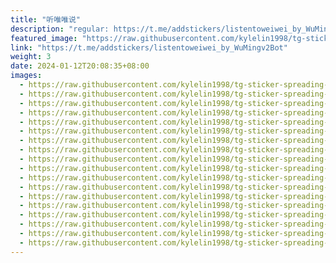 ```yaml
---
title: "听唯唯说"
description: "regular: https://t.me/addstickers/listentoweiwei_by_WuMingv2Bot"
featured_image: "https://raw.githubusercontent.com/kylelin1998/tg-sticker-spreading-worldwide-images/main/img/fe30d587-c574-4e5c-911d-70f3d5e9afcf.jpg"
link: "https://t.me/addstickers/listentoweiwei_by_WuMingv2Bot"
weight: 3
date: 2024-01-12T20:08:35+08:00
images:
  - https://raw.githubusercontent.com/kylelin1998/tg-sticker-spreading-worldwide-images/main/img/fe30d587-c574-4e5c-911d-70f3d5e9afcf.jpg
  - https://raw.githubusercontent.com/kylelin1998/tg-sticker-spreading-worldwide-images/main/img/495f3987-a5d4-4420-8044-35705dc3a227.jpg
  - https://raw.githubusercontent.com/kylelin1998/tg-sticker-spreading-worldwide-images/main/img/9a856ec1-8351-49b6-b237-dc65c0ed2353.jpg
  - https://raw.githubusercontent.com/kylelin1998/tg-sticker-spreading-worldwide-images/main/img/73843f8f-aed2-456f-a72f-043e3229ea90.jpg
  - https://raw.githubusercontent.com/kylelin1998/tg-sticker-spreading-worldwide-images/main/img/67d3ce78-64be-4099-9545-e086627de57c.jpg
  - https://raw.githubusercontent.com/kylelin1998/tg-sticker-spreading-worldwide-images/main/img/124d7ef9-bf45-4b89-8ffd-100f6443c081.jpg
  - https://raw.githubusercontent.com/kylelin1998/tg-sticker-spreading-worldwide-images/main/img/cda9b831-01c3-4cd4-a792-b15a853f860a.jpg
  - https://raw.githubusercontent.com/kylelin1998/tg-sticker-spreading-worldwide-images/main/img/ea89ff99-cf36-4a0f-977b-6b3812cce594.jpg
  - https://raw.githubusercontent.com/kylelin1998/tg-sticker-spreading-worldwide-images/main/img/d95bd73b-5436-4b1d-a90c-16f9ff240110.jpg
  - https://raw.githubusercontent.com/kylelin1998/tg-sticker-spreading-worldwide-images/main/img/c5b67ac0-06f1-4928-ba54-0a4ecb366e0e.jpg
  - https://raw.githubusercontent.com/kylelin1998/tg-sticker-spreading-worldwide-images/main/img/8445c1d7-5f01-44a4-83c2-dc5bb0c6ed34.jpg
  - https://raw.githubusercontent.com/kylelin1998/tg-sticker-spreading-worldwide-images/main/img/e5627699-7da1-447a-b2b3-d237c5dec6eb.jpg
  - https://raw.githubusercontent.com/kylelin1998/tg-sticker-spreading-worldwide-images/main/img/b7681d63-32a0-4101-887b-be3804be1700.jpg
  - https://raw.githubusercontent.com/kylelin1998/tg-sticker-spreading-worldwide-images/main/img/19e1b24f-a57f-4b50-b14a-ea22203b188b.jpg
  - https://raw.githubusercontent.com/kylelin1998/tg-sticker-spreading-worldwide-images/main/img/983003f6-1016-4361-93a2-e007ba77e4c1.jpg
  - https://raw.githubusercontent.com/kylelin1998/tg-sticker-spreading-worldwide-images/main/img/226e66c6-26c5-47a7-8f4a-0a441622b773.jpg
  - https://raw.githubusercontent.com/kylelin1998/tg-sticker-spreading-worldwide-images/main/img/fe04fc23-55f4-4b19-bc83-25e9623d976f.jpg
  - https://raw.githubusercontent.com/kylelin1998/tg-sticker-spreading-worldwide-images/main/img/a98e64b7-b8cd-4a39-b9ed-94f463548c15.jpg
---
```

